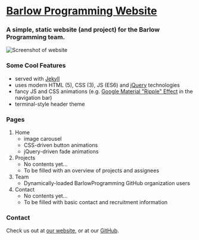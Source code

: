 # [Barlow Programming Website](http://barlowprogramming.github.io/)
### A simple, static website (and project) for the Barlow Programming team.
![Screenshot of website](http://s21.postimg.org/4y5z63rhj/barlow_Programming_Website_Screenshot.png)
### Some Cool Features
- served with [Jekyll](https://jekyllrb.com/)
- uses modern HTML (5), CSS (3), JS (ES6) and [jQuery](http://jquery.com/) technologies
- fancy JS and CSS animations (e.g. [Google Material "Ripple" Effect](http://codepen.io/440design/pen/iEztk) in the navigation bar)
- terminal-style header theme
### Pages
1. Home
   - image carousel
   - CSS-driven button animations
   - jQuery-driven fade animations
2. Projects
   - No contents yet...
   - To be filled with an overview of projects and assignees
3. Team
   - Dynamically-loaded BarlowProgramming GitHub organization users
4. Contact
   - No contents yet...
   - To be filled with basic contact and recruitment information
### Contact
Check us out at [our website](http://barlowprogramming.github.io/), or at our [GitHub](https://github.com/BarlowProgramming).
